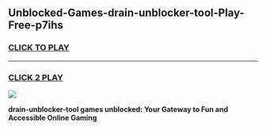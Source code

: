 
## Unblocked-Games-drain-unblocker-tool-Play-Free-p7ihs
<h3>
<a href="https://premium76.site?title=drain-unblocker-tool&ref=23A">CLICK TO PLAY</a></h3>
<hr>

<h3>
<a href="https://premium76.site?title=drain-unblocker-tool&ref=23A">CLICK 2 PLAY</a>
  
</h3>

<a href="https://premium76.site?title=drain-unblocker-tool&ref=23A"><img src="https://clearcache.store/games.png"></a>


**drain-unblocker-tool games unblocked: Your Gateway to Fun and Accessible Online Gaming**
